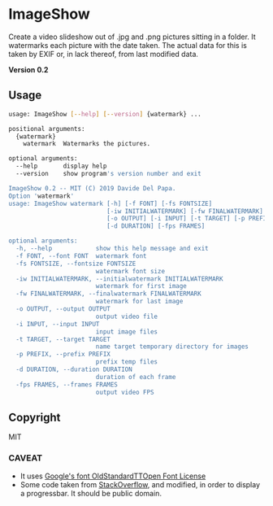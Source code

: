 # ImageShow

Create a video slideshow out of .jpg and .png pictures sitting in a folder.
It watermarks each picture with the date taken. The actual data for this is taken by EXIF or, in lack thereof, from last modified data.

**Version 0.2**

## Usage

``` sh
usage: ImageShow [--help] [--version] {watermark} ...

positional arguments:
  {watermark}
    watermark  Watermarks the pictures.

optional arguments:
  --help       display help
  --version    show program's version number and exit

ImageShow 0.2 -- MIT (C) 2019 Davide Del Papa.
Option 'watermark'
usage: ImageShow watermark [-h] [-f FONT] [-fs FONTSIZE]
                           [-iw INITIALWATERMARK] [-fw FINALWATERMARK]
                           [-o OUTPUT] [-i INPUT] [-t TARGET] [-p PREFIX]
                           [-d DURATION] [-fps FRAMES]

optional arguments:
  -h, --help            show this help message and exit
  -f FONT, --font FONT  watermark font
  -fs FONTSIZE, --fontsize FONTSIZE
                        watermark font size
  -iw INITIALWATERMARK, --initialwatermark INITIALWATERMARK
                        watermark for first image
  -fw FINALWATERMARK, --finalwatermark FINALWATERMARK
                        watermark for last image
  -o OUTPUT, --output OUTPUT
                        output video file
  -i INPUT, --input INPUT
                        input image files
  -t TARGET, --target TARGET
                        name target temporary directory for images
  -p PREFIX, --prefix PREFIX
                        prefix temp files
  -d DURATION, --duration DURATION
                        duration of each frame
  -fps FRAMES, --frames FRAMES
                        output video FPS
```

## Copyright

MIT

### CAVEAT

 - It uses [Google's font OldStandardTT](https://fonts.google.com/specimen/Old+Standard+TT)[Open Font License](http://scripts.sil.org/cms/scripts/page.php?site_id=nrsi&id=OFL_web)
 - Some code taken from [StackOverflow](https://stackoverflow.com/questions/3173320/text-progress-bar-in-the-console), and modified, in order to display a progressbar. It should be public domain.
